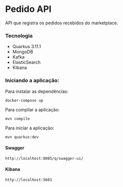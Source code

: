 # Pedido API
API que registra os pedidos recebidos do marketplace.

### Tecnologia
- Quarkus 3.11.1
- MongoDB
- Kafka
- ElasticSearch
- Kibana

### Iniciando a aplicação:

Para instalar as dependências:

```shell script
docker-compose up
```

Para compilar a aplicação:

```shell script
mvn compile
```
Para iniciar a aplicação:

```shell script
mvn quarkus:dev
```

#### Swagger
`http://localhost:8085/q/swagger-ui/`

#### Kibana
`http://localhost:5601`